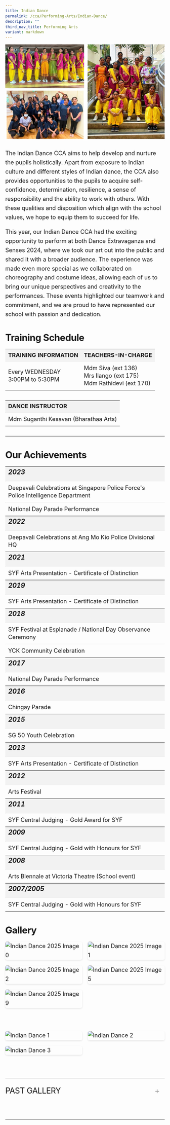 ```yaml
---
title: Indian Dance
permalink: /cca/Performing-Arts/Indian-Dance/
description: ""
third_nav_title: Performing Arts
variant: markdown
---
```

<div class="yck-component">
<img alt="Indian Dance Cover" src="/images/Our%20Curriculum/Non%20Academic%20Programmes/CoCurricular%20Activities/Performing%20Arts/Indian%20Dance/Indian_Dance_Nov2023_Cover.jpg">

<p>The Indian Dance CCA aims to help develop and nurture the pupils holistically. Apart from exposure to Indian culture and different styles of Indian dance, the CCA also provides opportunities to the pupils to acquire self-confidence, determination, resilience, a sense of responsibility and the ability to work with others. With these qualities and disposition which align with the school values, we hope to equip them to succeed for life.</p>

<p>This year, our Indian Dance CCA had the exciting opportunity to perform at both Dance Extravaganza and Senses 2024, where we took our art out into the public and shared it with a broader audience. The experience was made even more special as we collaborated on choreography and costume ideas, allowing each of us to bring our unique perspectives and creativity to the performances. These events highlighted our teamwork and commitment, and we are proud to have represented our school with passion and dedication.</p>
</div>

<div class="yck-component">
<h3>Training Schedule</h3>
<table class="yck-table">
<tbody><tr>
<th class="yck-th">Training Information</th>
<th class="yck-th">Teachers-in-charge</th>
</tr>
<tr>
<td class="yck-td">Every WEDNESDAY<br>3:00PM to 5:30PM</td>
<td class="yck-td">Mdm Siva (ext 136)<br>Mrs Ilango (ext 175)<br>Mdm Rathidevi (ext 170)</td>
</tr>
</tbody></table>
</div>

<div class="yck-component">
<table class="yck-table">
<tbody><tr>
<th class="yck-th">Dance Instructor</th>
</tr>
<tr>
<td class="yck-td">Mdm Suganthi Kesavan (Bharathaa Arts)</td>
</tr>
</tbody></table>
</div>

<hr>

<div class="yck-component">
<h3>Our Achievements</h3>
<table class="yck-table">
<tbody>
<tr><th class="yck-th"><h5>2023</h5></th></tr>
<tr><td class="yck-td">Deepavali Celebrations at Singapore Police Force's Police Intelligence Department</td></tr>
<tr><td class="yck-td">National Day Parade Performance</td></tr>
<tr><th class="yck-th"><h5>2022</h5></th></tr>
<tr><td class="yck-td">Deepavali Celebrations at Ang Mo Kio Police Divisional HQ</td></tr>
<tr><th class="yck-th"><h5>2021</h5></th></tr>
<tr><td class="yck-td">SYF Arts Presentation - Certificate of Distinction</td></tr>
<tr><th class="yck-th"><h5>2019</h5></th></tr>
<tr><td class="yck-td">SYF Arts Presentation - Certificate of Distinction</td></tr>
<tr><th class="yck-th"><h5>2018</h5></th></tr>
<tr><td class="yck-td">SYF Festival at Esplanade / National Day Observance Ceremony</td></tr>
<tr><td class="yck-td">YCK Community Celebration</td></tr>
<tr><th class="yck-th"><h5>2017</h5></th></tr>
<tr><td class="yck-td">National Day Parade Performance</td></tr>
<tr><th class="yck-th"><h5>2016</h5></th></tr>
<tr><td class="yck-td">Chingay Parade</td></tr>
<tr><th class="yck-th"><h5>2015</h5></th></tr>
<tr><td class="yck-td">SG 50 Youth Celebration</td></tr>
<tr><th class="yck-th"><h5>2013</h5></th></tr>
<tr><td class="yck-td">SYF Arts Presentation - Certificate of Distinction</td></tr>
<tr><th class="yck-th"><h5>2012</h5></th></tr>
<tr><td class="yck-td">Arts Festival</td></tr>
<tr><th class="yck-th"><h5>2011</h5></th></tr>
<tr><td class="yck-td">SYF Central Judging - Gold Award for SYF</td></tr>
<tr><th class="yck-th"><h5>2009</h5></th></tr>
<tr><td class="yck-td">SYF Central Judging - Gold with Honours for SYF</td></tr>
<tr><th class="yck-th"><h5>2008</h5></th></tr>
<tr><td class="yck-td">Arts Biennale at Victoria Theatre (School event)</td></tr>
<tr><th class="yck-th"><h5>2007/2005</h5></th></tr>
<tr><td class="yck-td">SYF Central Judging - Gold with Honours for SYF</td></tr>
</tbody>
</table>
</div>

<div class="yck-component">
<h3>Gallery</h3>
<div class="image-gallery">
<img alt="Indian Dance 2025 Image 0" src="https://www.yiochukangsec.moe.edu.sg/images/Our%20Curriculum/Non%20Academic%20Programmes/CoCurricular%20Activities/Performing%20Arts/Indian%20Dance/indian_dance_2025_0.jpg">
<img alt="Indian Dance 2025 Image 1" src="https://www.yiochukangsec.moe.edu.sg/images/Our%20Curriculum/Non%20Academic%20Programmes/CoCurricular%20Activities/Performing%20Arts/Indian%20Dance/Indian_Dance_2025_1.jpg">
<img alt="Indian Dance 2025 Image 2" src="https://www.yiochukangsec.moe.edu.sg/images/Our%20Curriculum/Non%20Academic%20Programmes/CoCurricular%20Activities/Performing%20Arts/Indian%20Dance/indian_dance_2025_2.jpg">
<img alt="Indian Dance 2025 Image 5" src="https://www.yiochukangsec.moe.edu.sg/images/Our%20Curriculum/Non%20Academic%20Programmes/CoCurricular%20Activities/Performing%20Arts/Indian%20Dance/indian_dance_2025_5.jpg">
<img alt="Indian Dance 2025 Image 9" src="https://www.yiochukangsec.moe.edu.sg/images/Our%20Curriculum/Non%20Academic%20Programmes/CoCurricular%20Activities/Performing%20Arts/Indian%20Dance/indian_dance_2025_9.jpg">
</div>
</div>

<div class="yck-component">
<div class="image-gallery">
<img alt="Indian Dance 1" src="https://www.yiochukangsec.moe.edu.sg/images/Our%20Curriculum/Non%20Academic%20Programmes/CoCurricular%20Activities/Performing%20Arts/Indian%20Dance/Indian_Dance_1.PNG">
<img alt="Indian Dance 2" src="https://www.yiochukangsec.moe.edu.sg/images/Our%20Curriculum/Non%20Academic%20Programmes/CoCurricular%20Activities/Performing%20Arts/Indian%20Dance/Indian_Dance_2.PNG">
<img alt="Indian Dance 3" src="https://www.yiochukangsec.moe.edu.sg/images/Our%20Curriculum/Non%20Academic%20Programmes/CoCurricular%20Activities/Performing%20Arts/Indian%20Dance/Indian_Dance_3.PNG">
</div>
</div>

<div class="yck-component">
<details class="yck-details">
<summary class="yck-details__summary yck-h4">Past Gallery</summary>
<div class="yck-details__content">
<div class="image-gallery">
<img alt="Indian Dance 4" src="https://www.yiochukangsec.moe.edu.sg/images/Our%20Curriculum/Non%20Academic%20Programmes/CoCurricular%20Activities/Performing%20Arts/Indian%20Dance/I4.png">
<img alt="Indian Dance 5" src="https://www.yiochukangsec.moe.edu.sg/images/Our%20Curriculum/Non%20Academic%20Programmes/CoCurricular%20Activities/Performing%20Arts/Indian%20Dance/I5.png">
<img alt="Indian Dance 6" src="https://www.yiochukangsec.moe.edu.sg/images/Our%20Curriculum/Non%20Academic%20Programmes/CoCurricular%20Activities/Performing%20Arts/Indian%20Dance/I6.png">
<img alt="Indian Dance 7" src="https://www.yiochukangsec.moe.edu.sg/images/Our%20Curriculum/Non%20Academic%20Programmes/CoCurricular%20Activities/Performing%20Arts/Indian%20Dance/I7.png">
<img alt="Indian Dance 8" src="https://www.yiochukangsec.moe.edu.sg/images/Our%20Curriculum/Non%20Academic%20Programmes/CoCurricular%20Activities/Performing%20Arts/Indian%20Dance/I8.png">
<img alt="Indian Dance 9" src="https://www.yiochukangsec.moe.edu.sg/images/Our%20Curriculum/Non%20Academic%20Programmes/CoCurricular%20Activities/Performing%20Arts/Indian%20Dance/I9.png">
</div>
</div>
</details>
</div>
<hr>


<style>
    
:root {
    --yck-text-line-height: 1.6em;
    --yck-heading-line-height: 1.2em;
    --yck-heading-letter-spacing: -0.02em;
    --yck-spacing-unit: 1em;

    --yck-step--2: clamp(0.7813rem, 0.9263rem + -0.1872vw, 0.8889rem);
    --yck-step--1: clamp(0.9375rem, 1.0217rem + -0.1087vw, 1rem);
    --yck-step-0: clamp(1.125rem, 1.125rem + 0vw, 1.125rem);
    --yck-step-1: clamp(1.2656rem, 1.2363rem + 0.1467vw, 1.35rem);
    --yck-step-2: clamp(1.4238rem, 1.3556rem + 0.3412vw, 1.62rem);
    --yck-step-3: clamp(1.6018rem, 1.4828rem + 0.5951vw, 1.944rem);
    --yck-step-4: clamp(1.802rem, 1.6174rem + 0.9231vw, 2.3328rem);
    --yck-step-5: clamp(2.0273rem, 1.7587rem + 1.3427vw, 2.7994rem);

    --yck-space-s-xl: clamp(0.75rem, 0.7337rem + 1.9565vw, 2.7994rem);
    interpolate-size: allow-keywords;
}

.yck-component {
    line-height: var(--yck-text-line-height);
    letter-spacing: normal;
    font-size: var(--yck-step-0);
    margin-bottom: var(--yck-space-s-xl);
}

.yck-component h1,
.yck-component h2,
.yck-component h3,
.yck-component h4,
.yck-component h5,
.yck-component h6,
.yck-component p {
    overflow-wrap: break-word;
}

.yck-component h1,
.yck-component h2,
.yck-component h3,
.yck-component h4,
.yck-component h5,
.yck-component h6 {
    text-wrap: balance;
}

.yck-component p,
.yck-component ol,
.yck-component ul {
    text-wrap: pretty;
    margin-bottom: var(--yck-spacing-unit);
}

.yck-component *:last-child,
.yck-component ul li:last-child,
.yck-component ol li:last-child {
    margin-bottom: calc(var(--yck-space-s-xl)*1.2);
}

.yck-component .yck-h1,
.yck-component h1 {
    font-size: var(--yck-step-5);
    margin-bottom: var(--yck-space-s-xl);
    line-height: var(--yck-heading-line-height);
    letter-spacing: var(--yck-heading-letter-spacing);
}

.yck-component .yck-h2,
.yck-component h2 {
    font-size: var(--yck-step-4);
    margin-bottom: calc(var(--yck-space-s-xl) * 0.8);
    line-height: var(--yck-heading-line-height);
    letter-spacing: var(--yck-heading-letter-spacing);
}

.yck-component .yck-h3,
.yck-component h3 {
    font-size: var(--yck-step-3);
    margin-bottom: calc(var(--yck-space-s-xl) * 0.6);
    line-height: var(--yck-heading-line-height);
    letter-spacing: var(--yck-heading-letter-spacing);
}

.yck-component .yck-h4,
.yck-component h4 {
    font-size: var(--yck-step-2);
    margin-bottom: calc(var(--yck-space-s-xl) * 0.4);
    text-transform: capitalize;
    line-height: var(--yck-heading-line-height);
    letter-spacing: var(--yck-heading-letter-spacing);
}

.yck-component .yck-h5,
.yck-component h5 {
    font-size: var(--yck-step-1);
    margin-bottom: calc(var(--yck-space-s-xl) * 0.3);
    text-transform: uppercase;
    line-height: var(--yck-heading-line-height);
    letter-spacing: var(--yck-heading-letter-spacing);
}

.yck-component .yck-h6,
.yck-component h6 {
    font-size: var(--yck-step-0);
    margin-bottom: calc(var(--yck-spacing-unit) * 0.2);
    text-transform: uppercase;
    line-height: var(--yck-heading-line-height);
    letter-spacing: var(--yck-heading-letter-spacing);
}

.yck-component .yck-table {
    border-collapse: collapse;
    max-width: 100%;
    margin-top: 0.5em;
    margin-bottom: var(--yck-space-s-xl);
    font-size: var(--yck-step-0);
}

.yck-component .yck-th {
    background-color: #f2f2f2;
    text-align: left;
    border-bottom: 1px dotted #ddd;
    text-transform: uppercase;
}

.yck-component .yck-th h4,
.yck-component .yck-th h5,
.yck-component .yck-th h6 {
    margin: 0 0 0.5em;
}

.yck-component .yck-td {
    border-bottom: 1px dotted #ddd;
    min-width: 140px;
    max-width: 640px;
    word-wrap: break-word;
    padding-top: 0.5em;
    padding-bottom: 0.5em;
}

.yck-component .yck-table tbody .yck-td,
.yck-component .yck-table tbody .yck-td p {
    margin-top: 0;
    margin-bottom: 0.25em;
    line-height: 1.5rem;
    padding-bottom: 0.5em;
}

/* Apply margin-bottom only when it is the last table-date in the row or contains the last paragraph */
.yck-component .yck-table tbody tr:last-child .yck-td:last-child,
.yck-component .yck-table tbody tr:last-child .yck-td:last-child p:last-child {
    margin-bottom: calc(var(--yck-space-s-xl)*1.2);
}
	
.yck-component .col-container {
    width: 100%;
    max-width: 1200px;
    margin: 0 auto;

    /* CSS Multi-column Layout properties */
    column-count: 2;
    column-width: 400px;
    column-gap: 20px;
}

.yck-component .column {
    break-inside: avoid; /* Prevents content from breaking across columns */
    page-break-inside: avoid; /* For older browsers */
    padding: 20px;
    margin-bottom: 20px;
    border-radius: 5px;
    box-shadow: 0 2px 4px rgba(0, 0, 0, 0.1);
}

    /** Responsive Video container **/
.yck-component  .video-container {
        position: relative;
        width: 100%;
        padding-bottom: 56.25%; /* 16:9 aspect ratio */
        height: 0;
        overflow: hidden;
    }
.yck-component .video-container iframe {
        position: absolute;
        top: 0;
        left: 0;
        width: 100%;
        height: 100%;
  }
	
.yck-component .yck-details__content,
.yck-component .yck-details__content ol,
.yck-component .yck-details__content ol li,
.yck-component .yck-details__content ul,
.yck-component .yck-details__content ul li {
    padding: 0;
    margin: 0;
}

.yck-component .yck-details {
    border-top: 1px solid rgba(0, 0, 0, 0.15);
    margin-top: clamp(1rem, 5%, 2rem);
    overflow: hidden;
    transition: border-color 0.7s;
}

.yck-component .yck-details:hover {
    border-color: #555;
}

.yck-component .yck-details__summary {
    display: flex;
    align-items: center;
    justify-content: space-between;
    cursor: pointer;
    margin-top: clamp(0.75rem, 5%, 1.5rem);
    padding-bottom: clamp(1rem, 5%, 2rem);
    text-transform: uppercase;
    font-size: var(--yck-step-2);
}

.yck-component .yck-details__summary::after {
    content: '+';
    font-size: var(--yck-step-2);
    color: #999;
    transition: transform 0.5s ease-in-out;
    margin-right: 1rem;
}

.yck-component .yck-details[open] .yck-details__summary::after {
    transform: rotate(-45deg);
}

.yck-component .yck-details__content {
    max-height: auto;
    margin-bottom: clamp(1.25rem, 5%, 1.75rem);
    opacity: 0;
    overflow: hidden;
    padding: 0;
    animation: yckFadeOutSlideUp 0.5s ease forwards;
}

.yck-component .yck-details[open] .yck-details__content {
    animation: yckFadeInSlideDown 0.5s ease forwards;
}

@keyframes yckFadeInSlideDown {
    0% {
        max-height: auto;
        opacity: 0;
    }

    100% {
        max-height: auto;
        opacity: 1;
    }
}

@keyframes yckFadeOutSlideUp {
    0% {
        max-height: auto;
        opacity: 1;
    }

    100% {
        max-height: auto;
        opacity: 0;
    }
}

.wrapper {
    width: 100%;
    max-width: 1270px;
    margin-inline: auto;
    position: relative;
    height: 493px;
    margin-top: 1.5rem;
    overflow: hidden;
    mask-image: linear-gradient(to right, rgba(0, 0, 0, 0), rgba(0, 0, 0, 1) 8%, rgba(0, 0, 0, 1) 92%, rgba(0, 0, 0, 0))
}


.wrapper img {
    border-radius: 10px;
    box-shadow: -5px -5px 10px rgba(0,0,0,0.1);
}
		
.image-gallery {
    display: grid;
    grid-template-columns: repeat(auto-fill, minmax(240px, 1fr)); /* Flexible columns with a minimum of 200px */
    gap: 1em; /* Space between grid items */
    justify-items: center; /* Center the images within their grid cells */
}

.image-gallery img {
    width: 100%; /* Ensure the images take up the full width of their grid cell */
    height: auto; /* Maintain aspect ratio */
    border-radius: 5px; /* Optional: Add rounded corners */
    box-shadow: 0 2px 5px rgba(0, 0, 0, 0.1); /* Optional: Add subtle shadow */
    object-fit: cover; /* Ensures images fit nicely */
}
	
</style>